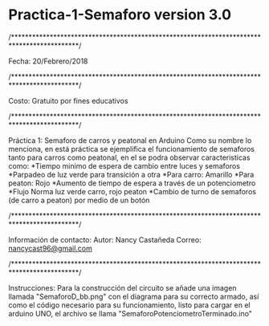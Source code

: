 # Practica-1-Semaforo version 3.0

/*******************************************************************************************/

Fecha: 20/Febrero/2018

/*******************************************************************************************/

Costo: Gratuito por fines educativos

/*******************************************************************************************/

Práctica 1: Semaforo de carros y peatonal en Arduino
Como su nombre lo menciona, en está práctica se ejemplifica el funcionamiento de
semaforos tanto para carros como peatonal, en el se podra observar caracteristicas
como:
  *Tiempo minimo de espera de cambio entre luces y semaforos
  *Parpadeo de luz verde para transición a otra
    *Para carro: Amarillo
    *Para peaton: Rojo
  *Aumento de tiempo de espera a través de un potenciometro
  *Flujo Norma luz verde carro, rojo peaton
  *Cambio de turno de semaforos (de carro a peaton) por medio de un botón

/*******************************************************************************************/

Información de contacto:
Autor: Nancy Castañeda
Correo: nancycast96@gmail.com

/*******************************************************************************************/

Instrucciones:
Para la construcción del circuito se añade una imagen llamada "SemaforoD_bb.png" con 
el diagrama para su correcto armado, así como el código necesario para su funcionamiento, 
listo para cargar en el arduino UNO, el archivo se llama "SemaforoPotenciometroTerminado.ino"


